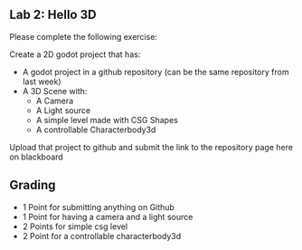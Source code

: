 ## Lab 2: Hello 3D

Please complete the following exercise:

Create a 2D godot project that has:
  - A godot project in a github repository (can be the same repository from last week)
  - A 3D Scene with:
    - A Camera
    - A Light source
    - A simple level made with CSG Shapes
    - A controllable Characterbody3d

Upload that project to github and submit the link to the repository page here on blackboard

## Grading
- 1 Point for submitting anything on Github
- 1 Point for having a camera and a light source
- 2 Points for simple csg level
- 2 Point for a controllable characterbody3d
